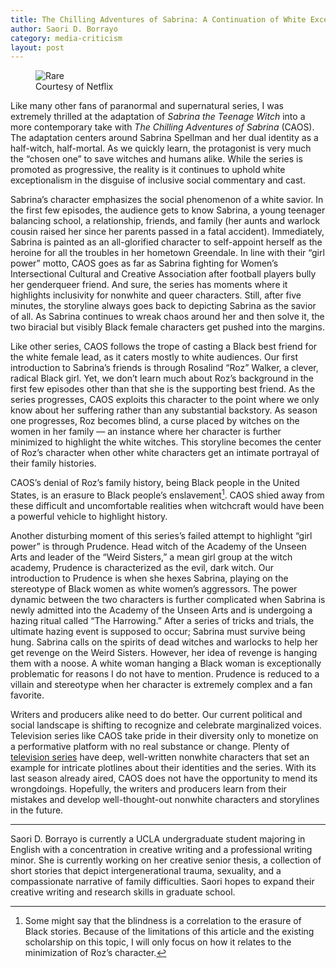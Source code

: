 ```yaml
---
title: The Chilling Adventures of Sabrina: A Continuation of White Exceptionalism at the Expense of Black Characters
author: Saori D. Borrayo
category: media-criticism
layout: post
---
```


<figure>
  <img alt="Rare" src="https://www.denofgeek.com/wp-content/uploads/2018/09/chilling_adventures_of_sabrina.jpg?fit=810%2C1200" />
  <figcaption>
    Courtesy of Netflix
  </figcaption>
</figure>

Like many other fans of paranormal and supernatural series, I was extremely thrilled at the adaptation of _Sabrina the Teenage Witch_ into a more contemporary take with _The Chilling Adventures of Sabrina_ (CAOS). The adaptation centers around Sabrina Spellman and her dual identity as a half-witch, half-mortal. As we quickly learn, the protagonist is very much the “chosen one” to save witches and humans alike.  While the series is promoted as progressive,  the reality is it continues to uphold white exceptionalism in the disguise of inclusive social commentary and cast. 



Sabrina’s character emphasizes the social phenomenon of a white savior. In the first few episodes, the audience gets to know Sabrina, a young teenager balancing school, a relationship, friends, and family (her aunts and warlock cousin raised her since her parents passed in a fatal accident). Immediately, Sabrina is painted as an all-glorified character to self-appoint herself as the heroine for all the troubles in her hometown Greendale. In line with their “girl power” motto, CAOS goes as far as Sabrina fighting for Women’s Intersectional Cultural and Creative Association after football players bully her genderqueer friend. And sure, the series has moments where it highlights inclusivity for nonwhite and queer characters. Still, after five minutes, the storyline always goes back to depicting Sabrina as the savior of all. As Sabrina continues to wreak chaos around her and then solve it, the two biracial but visibly Black female characters get pushed into the margins. 



Like other series, CAOS follows the trope of casting a Black best friend for the white female lead, as it caters mostly to white audiences. Our first introduction to Sabrina’s friends is through Rosalind “Roz” Walker, a clever, radical Black girl. Yet, we don’t learn much about Roz’s background in the first few episodes other than that she is the supporting best friend. As the series progresses, CAOS exploits this character to the point where we only know about her suffering rather than any substantial backstory. As season one progresses, Roz becomes blind, a curse placed by witches on the women in her family — an instance where her character is further minimized to highlight the white witches. This storyline becomes the center of Roz’s character when other white characters  get an  intimate  portrayal of  their family histories.

CAOS’s denial of Roz’s family history, being Black people in the United States, is an erasure to Black people’s enslavement[^1]. CAOS shied away from these difficult and uncomfortable realities when witchcraft would have been a powerful vehicle to highlight history.


Another disturbing moment of this series’s failed attempt to highlight “girl power” is through Prudence. Head witch of the Academy of the Unseen Arts and leader of the “Weird Sisters,” a mean girl group at the witch academy, Prudence is characterized as the evil, dark     witch. Our introduction to Prudence is when she hexes Sabrina, playing on the stereotype of Black women as white women’s aggressors. The power dynamic between the two characters is further complicated when Sabrina is newly admitted into the Academy of the Unseen Arts and is undergoing a hazing ritual called “The Harrowing.” After a series of tricks and trials, the ultimate hazing event is supposed to occur; Sabrina must survive being hung. Sabrina calls on the spirits of dead witches and warlocks to help her get revenge on the Weird Sisters. However, her idea of revenge is hanging them with a noose. A white woman hanging a Black woman is exceptionally problematic for reasons I do not have to mention. Prudence is reduced to a villain and stereotype when her character is extremely complex and a fan favorite. 



Writers and producers alike need to do better. Our current political and social landscape is shifting to recognize and celebrate marginalized voices. Television series like CAOS take pride in their diversity only to monetize on a performative platform with no real substance or change. Plenty of [television series](https://www.bustle.com/p/17-tv-shows-that-will-make-you-a-better-intersectional-feminist-55512) have deep, well-written nonwhite characters that set an example for intricate plotlines about their identities and the series. With its last season already aired, CAOS does not have the opportunity to mend its wrongdoings. Hopefully, the writers and producers learn from their mistakes and develop well-thought-out nonwhite characters and storylines in the future. 

[^1]: Some might say that the blindness is a correlation to the erasure of Black stories. Because of the limitations of this article and the existing scholarship on this topic, I will only focus on how it relates to the minimization of Roz’s character.

----

Saori D. Borrayo is currently a UCLA undergraduate student majoring in English with a concentration in creative writing and a professional writing minor. She is currently working on her creative senior thesis, a collection of short stories that depict intergenerational trauma, sexuality, and a compassionate narrative of family difficulties. Saori hopes to expand their creative writing and research skills in graduate school.
